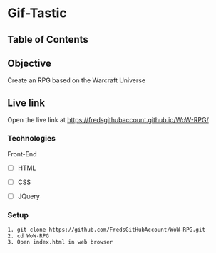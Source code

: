 # Gif-Tastic

## Table of Contents 

## Objective 

Create an RPG based on the Warcraft Universe

## Live link
Open the live link at https://fredsgithubaccount.github.io/WoW-RPG/

### Technologies
Front-End
- [ ] HTML
- [ ] CSS
- [ ] JQuery



### Setup 
```
1. git clone https://github.com/FredsGitHubAccount/WoW-RPG.git
2. cd WoW-RPG
3. Open index.html in web browser

```
